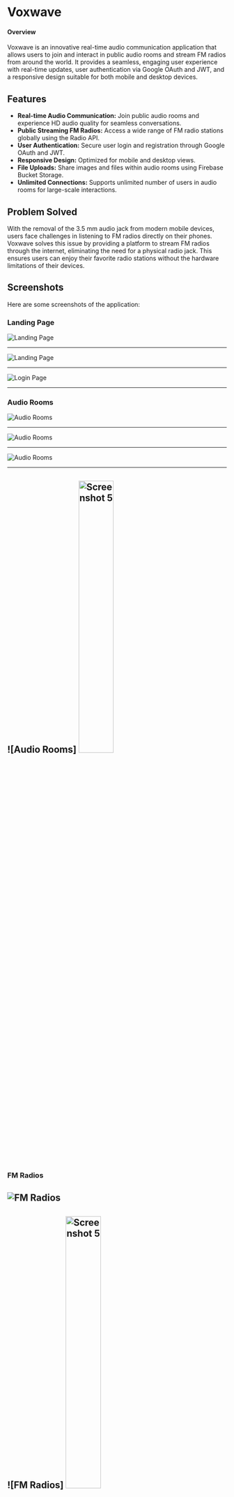 # Voxwave

#### Overview

Voxwave is an innovative real-time audio communication application that allows users to join and interact in public audio rooms and stream FM radios from around the world. It provides a seamless, engaging user experience with real-time updates, user authentication via Google OAuth and JWT, and a responsive design suitable for both mobile and desktop devices.

## Features

- **Real-time Audio Communication:** Join public audio rooms and experience HD audio quality for seamless conversations.
- **Public Streaming FM Radios:** Access a wide range of FM radio stations globally using the Radio API.
- **User Authentication:** Secure user login and registration through Google OAuth and JWT.
- **Responsive Design:** Optimized for mobile and desktop views.
- **File Uploads:** Share images and files within audio rooms using Firebase Bucket Storage.
- **Unlimited Connections:** Supports unlimited number of users in audio rooms for large-scale interactions.

## Problem Solved

With the removal of the 3.5 mm audio jack from modern mobile devices, users face challenges in listening to FM radios directly on their phones. Voxwave solves this issue by providing a platform to stream FM radios through the internet, eliminating the need for a physical radio jack. This ensures users can enjoy their favorite radio stations without the hardware limitations of their devices.

## Screenshots

Here are some screenshots of the application:

### Landing Page
![Landing Page](./server/images/landing.png)

---
![Landing Page](./server/images/l2.png)

---

![Login Page](./server/images/login.png)

---

### Audio Rooms
![Audio Rooms](./server/images/a2j.png)

---

![Audio Rooms](./server/images/ar1.png)

---

![Audio Rooms](./server/images/a3l.png)

---
![Audio Rooms]
<img src="./server/images/arjoined.jpg" alt="Screenshot 5" width="40%" height="40%">
---
### FM Radios 
![FM Radios](./server/images/fm1.png)
---

![FM Radios]
<img src="./server/images/fm2.jpg" alt="Screenshot 5" width="40%" height="40%">
---
![FM Radios]
<img src="./server/images/fm3.jpg" alt="Screenshot 5" width="40%" height="40%">
---

![FM Radios](./server/images/fm4.png)

---
![FM Radios](./server/images/fm5.png)

---
![FM Radios](./server/images/fm6.png)

---
## Technologies Used

- **Frontend:** React, Vite, Tailwind CSS, Socket.IO Client
- **Backend:** Node.js, Express, MongoDB, Socket.IO
- **Audio Communication:** AgoraRTC
- **Streaming FM Radios:** Radio API
- **Authentication:** Google OAuth, JWT (JSON Web Token)
- **Hosting:** Vercel, Render
- **Security:** DOMPurify, Validator for input sanitization and validation to prevent XSS and other injection attacks.

## Demo Credentials

For quick access and testing, you can use the following guest login credentials:

- Email: ram@gmail.com
- Password: ram

## Setup Instructions

### Prerequisites

- Node.js (>=14.x)
- npm

### Cloning Repository

```sh
git clone https://github.com/ravikirananaparthi/Voxwave.git
```

## Environment Variables

To run the application locally, you need to set up environment variables for both the frontend and backend.

#### Frontend Environment Variables

Create a `.env` file in the `client` directory with the following content:

```env
VITE_FIREBASE_API_KEY=your_firebase_api_key
VITE_FIREBASE_AUTH_DOMAIN=your_firebase_auth_domain
VITE_FIREBASE_PROJECT_ID=your_firebase_project_id
VITE_FIREBASE_STORAGE_BUCKET=your_firebase_storage_bucket
VITE_FIREBASE_MESSAGING_SENDER_ID=your_firebase_messaging_sender_id
VITE_FIREBASE_APP_ID=your_firebase_app_id
VITE_SERVER_VARIABLE=http://localhost:4000/api/v1
VITE_SOCKET_SERVER=http://localhost:4000
```

#### Backend Environment Variables

Create a `.env` file in the `server` directory with the following content:

```env
PORT=4000
MONGO_URI=your_mongo_db_connection_string
JWT_SECRET=your_jwt_secret
GOOGLE_CLIENT_ID=your_google_client_id
GOOGLE_CLIENT_SECRET=your_google_client_secret
AGORA_APP_ID=your_agora_app_id
RADIO_API_KEY=your_radio_api_key
```

### Running the Application Locally

#### Frontend

1. Navigate to the client directory:
    ```sh
    cd client
    ```

2. Install dependencies:
    ```sh
    npm install
    ```

3. Run the frontend development server:
    ```sh
    npm run dev
    ```

#### Backend

1. Navigate to the server directory:
    ```sh
    cd ../server
    ```

2. Install dependencies:
    ```sh
    npm install
    ```

3. Run the backend development server:
    ```sh
    npm run dev
    ```

### Access the Application

Open your browser and navigate to `http://localhost:5173`.

## Radio API Usage

To get streaming URLs for public FM radios, you can use the Radio API with the following endpoints. You need to provide the `searchterm` and choose the desired `format` (either `json` or `xml`).

### Available Endpoints

- **By UUID:** `http://de1.api.radio-browser.info/{format}/stations/byuuid/{searchterm}`
- **By Name:** `http://de1.api.radio-browser.info/{format}/stations/byname/{searchterm}`
- **By Exact Name:** `http://de1.api.radio-browser.info/{format}/stations/bynameexact/{searchterm}`
- **By Codec:** `http://de1.api.radio-browser.info/{format}/stations/bycodec/{searchterm}`
- **By Exact Codec:** `http://de1.api.radio-browser.info/{format}/stations/bycodecexact/{searchterm}`
- **By Country:** `http://de1.api.radio-browser.info/{format}/stations/bycountry/{searchterm}`
- **By Exact Country:** `http://de1.api.radio-browser.info/{format}/stations/bycountryexact/{searchterm}`
- **By Country Code:** `http://de1.api.radio-browser.info/{format}/stations/bycountrycodeexact/{searchterm}`
- **By State:** `http://de1.api.radio-browser.info/{format}/stations/bystate/{searchterm}`
- **By Exact State:** `http://de1.api.radio-browser.info/{format}/stations/bystateexact/{searchterm}`
- **By Language:** `http://de1.api.radio-browser.info/{format}/stations/bylanguage/{searchterm}`
- **By Exact Language:** `http://de1.api.radio-browser.info/{format}/stations/bylanguageexact/{searchterm}`
- **By Tag:** `http://de1.api.radio-browser.info/{format}/stations/bytag/{searchterm}`
- **By Exact Tag:** `http://de1.api.radio-browser.info/{format}/stations/bytagexact/{searchterm}`

### Example Usage

Here's how to use the Radio API to fetch radio stations by country in JSON format:

1. **API Endpoint:** `http://de1.api.radio-browser.info/json/stations/bycountry/{searchterm}`
2. **Request Example:**
    ```javascript
    import axios from 'axios';

    const fetchRadioStations = async (country) => {
      try {
        const response = await axios.get(`http://de1.api.radio-browser.info/json/stations/bycountry/${country}`);
        console.log(response.data);
      } catch (error) {
        console.error('Error fetching radio stations:', error);
      }
    };

    fetchRadioStations('USA');
    ```

3. **Response Example:**
    ```json
    [
      {
        "name": "Station 1",
        "stream_url": "http://stream.radio.com/station1",
        ...
      },
      {
        "name": "Station 2",
        "stream_url": "http://stream.radio.com/station2",
        ...
      }
    ]
    ```

By using Voxwave, users can overcome the limitations of modern mobile devices lacking a 3.5 mm audio jack, and enjoy high-quality audio communication and global FM radio streaming effortlessly.